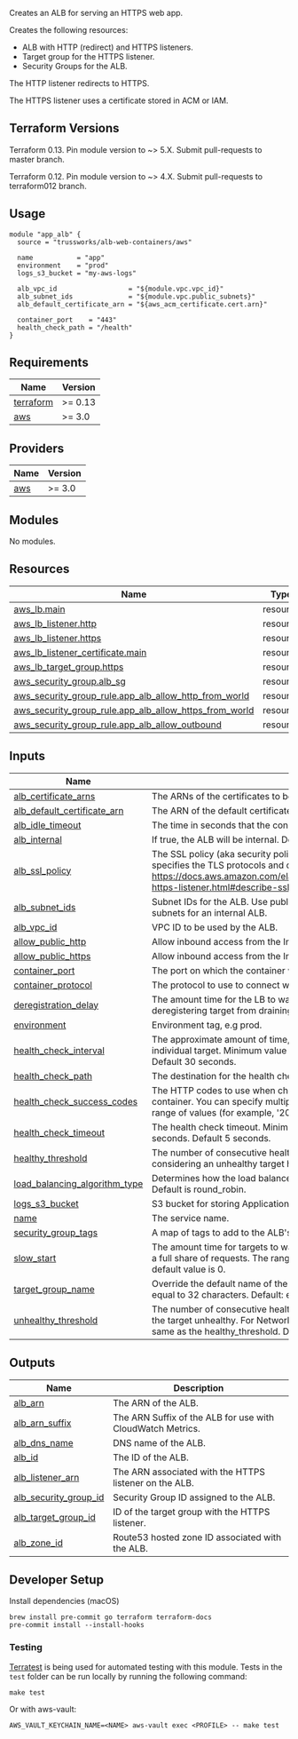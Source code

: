 Creates an ALB for serving an HTTPS web app.

Creates the following resources:

* ALB with HTTP (redirect) and HTTPS listeners.
* Target group for the HTTPS listener.
* Security Groups for the ALB.

The HTTP listener redirects to HTTPS.

The HTTPS listener uses a certificate stored in ACM or IAM.

## Terraform Versions

Terraform 0.13. Pin module version to ~> 5.X. Submit pull-requests to master branch.

Terraform 0.12. Pin module version to ~> 4.X. Submit pull-requests to terraform012 branch.

## Usage

```hcl
module "app_alb" {
  source = "trussworks/alb-web-containers/aws"

  name           = "app"
  environment    = "prod"
  logs_s3_bucket = "my-aws-logs"

  alb_vpc_id                  = "${module.vpc.vpc_id}"
  alb_subnet_ids              = "${module.vpc.public_subnets}"
  alb_default_certificate_arn = "${aws_acm_certificate.cert.arn}"

  container_port    = "443"
  health_check_path = "/health"
}
```

<!-- BEGINNING OF PRE-COMMIT-TERRAFORM DOCS HOOK -->
## Requirements

| Name | Version |
|------|---------|
| <a name="requirement_terraform"></a> [terraform](#requirement\_terraform) | >= 0.13 |
| <a name="requirement_aws"></a> [aws](#requirement\_aws) | >= 3.0 |

## Providers

| Name | Version |
|------|---------|
| <a name="provider_aws"></a> [aws](#provider\_aws) | >= 3.0 |

## Modules

No modules.

## Resources

| Name | Type |
|------|------|
| [aws_lb.main](https://registry.terraform.io/providers/hashicorp/aws/latest/docs/resources/lb) | resource |
| [aws_lb_listener.http](https://registry.terraform.io/providers/hashicorp/aws/latest/docs/resources/lb_listener) | resource |
| [aws_lb_listener.https](https://registry.terraform.io/providers/hashicorp/aws/latest/docs/resources/lb_listener) | resource |
| [aws_lb_listener_certificate.main](https://registry.terraform.io/providers/hashicorp/aws/latest/docs/resources/lb_listener_certificate) | resource |
| [aws_lb_target_group.https](https://registry.terraform.io/providers/hashicorp/aws/latest/docs/resources/lb_target_group) | resource |
| [aws_security_group.alb_sg](https://registry.terraform.io/providers/hashicorp/aws/latest/docs/resources/security_group) | resource |
| [aws_security_group_rule.app_alb_allow_http_from_world](https://registry.terraform.io/providers/hashicorp/aws/latest/docs/resources/security_group_rule) | resource |
| [aws_security_group_rule.app_alb_allow_https_from_world](https://registry.terraform.io/providers/hashicorp/aws/latest/docs/resources/security_group_rule) | resource |
| [aws_security_group_rule.app_alb_allow_outbound](https://registry.terraform.io/providers/hashicorp/aws/latest/docs/resources/security_group_rule) | resource |

## Inputs

| Name | Description | Type | Default | Required |
|------|-------------|------|---------|:--------:|
| <a name="input_alb_certificate_arns"></a> [alb\_certificate\_arns](#input\_alb\_certificate\_arns) | The ARNs of the certificates to be attached to the ALB. | `list(string)` | `[]` | no |
| <a name="input_alb_default_certificate_arn"></a> [alb\_default\_certificate\_arn](#input\_alb\_default\_certificate\_arn) | The ARN of the default certificate to be attached to the ALB. | `string` | n/a | yes |
| <a name="input_alb_idle_timeout"></a> [alb\_idle\_timeout](#input\_alb\_idle\_timeout) | The time in seconds that the connection is allowed to be idle. | `number` | `60` | no |
| <a name="input_alb_internal"></a> [alb\_internal](#input\_alb\_internal) | If true, the ALB will be internal. Default's to false, the ALB will be public. | `string` | `false` | no |
| <a name="input_alb_ssl_policy"></a> [alb\_ssl\_policy](#input\_alb\_ssl\_policy) | The SSL policy (aka security policy) for the Application Load Balancer that specifies the TLS protocols and ciphers allowed.  See <https://docs.aws.amazon.com/elasticloadbalancing/latest/application/create-https-listener.html#describe-ssl-policies>. | `string` | `"ELBSecurityPolicy-2016-08"` | no |
| <a name="input_alb_subnet_ids"></a> [alb\_subnet\_ids](#input\_alb\_subnet\_ids) | Subnet IDs for the ALB. Use public subnets for a public ALB and private subnets for an internal ALB. | `list(string)` | n/a | yes |
| <a name="input_alb_vpc_id"></a> [alb\_vpc\_id](#input\_alb\_vpc\_id) | VPC ID to be used by the ALB. | `string` | n/a | yes |
| <a name="input_allow_public_http"></a> [allow\_public\_http](#input\_allow\_public\_http) | Allow inbound access from the Internet to port 80 | `string` | `true` | no |
| <a name="input_allow_public_https"></a> [allow\_public\_https](#input\_allow\_public\_https) | Allow inbound access from the Internet to port 443 | `string` | `true` | no |
| <a name="input_container_port"></a> [container\_port](#input\_container\_port) | The port on which the container will receive traffic. | `string` | `443` | no |
| <a name="input_container_protocol"></a> [container\_protocol](#input\_container\_protocol) | The protocol to use to connect with the container. | `string` | `"HTTPS"` | no |
| <a name="input_deregistration_delay"></a> [deregistration\_delay](#input\_deregistration\_delay) | The amount time for the LB to wait before changing the state of a deregistering target from draining to unused. Default is 90s. | `string` | `90` | no |
| <a name="input_environment"></a> [environment](#input\_environment) | Environment tag, e.g prod. | `string` | n/a | yes |
| <a name="input_health_check_interval"></a> [health\_check\_interval](#input\_health\_check\_interval) | The approximate amount of time, in seconds, between health checks of an individual target. Minimum value 5 seconds, Maximum value 300 seconds. Default 30 seconds. | `string` | `30` | no |
| <a name="input_health_check_path"></a> [health\_check\_path](#input\_health\_check\_path) | The destination for the health check requests to the container. | `string` | `"/"` | no |
| <a name="input_health_check_success_codes"></a> [health\_check\_success\_codes](#input\_health\_check\_success\_codes) | The HTTP codes to use when checking for a successful response from the container. You can specify multiple values (for example, '200,202') or a range of values (for example, '200-299'). | `string` | `"200"` | no |
| <a name="input_health_check_timeout"></a> [health\_check\_timeout](#input\_health\_check\_timeout) | The health check timeout. Minimum value 2 seconds, Maximum value 60 seconds. Default 5 seconds. | `string` | `5` | no |
| <a name="input_healthy_threshold"></a> [healthy\_threshold](#input\_healthy\_threshold) | The number of consecutive health checks successes required before considering an unhealthy target healthy. Defaults to 3. | `string` | `3` | no |
| <a name="input_load_balancing_algorithm_type"></a> [load\_balancing\_algorithm\_type](#input\_load\_balancing\_algorithm\_type) | Determines how the load balancer selects targets when routing requests.  Default is round\_robin. | `string` | `"round_robin"` | no |
| <a name="input_logs_s3_bucket"></a> [logs\_s3\_bucket](#input\_logs\_s3\_bucket) | S3 bucket for storing Application Load Balancer logs. | `string` | n/a | yes |
| <a name="input_name"></a> [name](#input\_name) | The service name. | `string` | n/a | yes |
| <a name="input_security_group_tags"></a> [security\_group\_tags](#input\_security\_group\_tags) | A map of tags to add to the ALB's security group. | `map(string)` | `{}` | no |
| <a name="input_slow_start"></a> [slow\_start](#input\_slow\_start) | The amount time for targets to warm up before the load balancer sends them a full share of requests. The range is 30-900 seconds or 0 to disable. The default value is 0. | `number` | `0` | no |
| <a name="input_target_group_name"></a> [target\_group\_name](#input\_target\_group\_name) | Override the default name of the ALB's target group. Must be less than or equal to 32 characters. Default: ecs-[name]-[environment]-[protocol]. | `string` | `""` | no |
| <a name="input_unhealthy_threshold"></a> [unhealthy\_threshold](#input\_unhealthy\_threshold) | The number of consecutive health check failures required before considering the target unhealthy. For Network Load Balancers, this value must be the same as the healthy\_threshold. Defaults to 3. | `string` | `3` | no |

## Outputs

| Name | Description |
|------|-------------|
| <a name="output_alb_arn"></a> [alb\_arn](#output\_alb\_arn) | The ARN of the ALB. |
| <a name="output_alb_arn_suffix"></a> [alb\_arn\_suffix](#output\_alb\_arn\_suffix) | The ARN Suffix of the ALB for use with CloudWatch Metrics. |
| <a name="output_alb_dns_name"></a> [alb\_dns\_name](#output\_alb\_dns\_name) | DNS name of the ALB. |
| <a name="output_alb_id"></a> [alb\_id](#output\_alb\_id) | The ID of the ALB. |
| <a name="output_alb_listener_arn"></a> [alb\_listener\_arn](#output\_alb\_listener\_arn) | The ARN associated with the HTTPS listener on the ALB. |
| <a name="output_alb_security_group_id"></a> [alb\_security\_group\_id](#output\_alb\_security\_group\_id) | Security Group ID assigned to the ALB. |
| <a name="output_alb_target_group_id"></a> [alb\_target\_group\_id](#output\_alb\_target\_group\_id) | ID of the target group with the HTTPS listener. |
| <a name="output_alb_zone_id"></a> [alb\_zone\_id](#output\_alb\_zone\_id) | Route53 hosted zone ID associated with the ALB. |
<!-- END OF PRE-COMMIT-TERRAFORM DOCS HOOK -->

## Developer Setup

Install dependencies (macOS)

```shell
brew install pre-commit go terraform terraform-docs
pre-commit install --install-hooks
```

### Testing

[Terratest](https://github.com/gruntwork-io/terratest) is being used for
automated testing with this module. Tests in the `test` folder can be run
locally by running the following command:

```shell
make test
```

Or with aws-vault:

```shell
AWS_VAULT_KEYCHAIN_NAME=<NAME> aws-vault exec <PROFILE> -- make test
```
